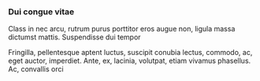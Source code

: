 ### Dui congue vitae

Class in nec arcu, rutrum purus porttitor eros augue non, ligula massa dictumst mattis. Suspendisse dui tempor

Fringilla, pellentesque aptent luctus, suscipit conubia lectus, commodo, ac, eget auctor, imperdiet. Ante, ex, lacinia, volutpat, etiam vivamus phasellus. Ac, convallis orci


